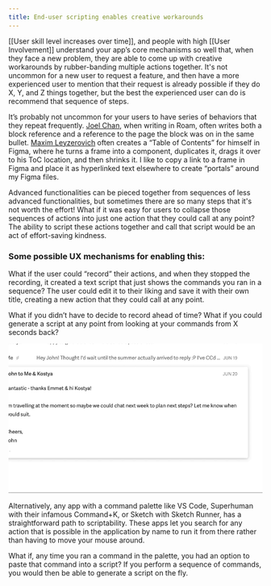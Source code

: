 ```yaml
---
title: End-user scripting enables creative workarounds
---
```

[[User skill level increases over time]], and people with high [[User Involvement]] understand your app’s core mechanisms so well that, when they face a new problem, they are able to come up with creative workarounds by rubber-banding multiple actions together. It's not uncommon for a new user to request a feature, and then have a more experienced user to mention that their request is already possible if they do X, Y, and Z things together, but the best the experienced user can do is recommend that sequence of steps.

It’s probably not uncommon for your users to have series of behaviors that they repeat frequently. [Joel Chan](https://twitter.com/JoelChan86), when writing in Roam, often writes both a block reference and a reference to the page the block was on in the same bullet. [Maxim Leyzerovich](https://twitter.com/round) often creates a “Table of Contents” for himself in Figma, where he turns a frame into a component, duplicates it, drags it over to his ToC location, and then shrinks it. I like to copy a link to a frame in Figma and place it as hyperlinked text elsewhere to create “portals” around my Figma files.

Advanced functionalities can be pieced together from sequences of less advanced functionalities, but sometimes there are so many steps that it's not worth the effort! What if it was easy for users to collapse those sequences of actions into just one action that they could call at any point? The ability to script these actions together and call that script would be an act of effort-saving kindness.

### Some possible UX mechanisms for enabling this:

What if the user could “record” their actions, and when they stopped the recording, it created a text script that just shows the commands you ran in a sequence? The user could edit it to their liking and save it with their own title, creating a new action that they could call at any point.

What if you didn’t have to decide to record ahead of time? What if you could generate a script at any point from looking at your commands from X seconds back?

![command K in SuperHuman](/assets/blogpics/CmdK-Superhuman.gif)

Alternatively, any app with a command palette like VS Code, Superhuman with their infamous Command+K, or Sketch with Sketch Runner, has a straightforward path to scriptability. These apps let you search for any action that is possible in the application by name to run it from there rather than having to move your mouse around.

What if, any time you ran a command in the palette, you had an option to paste that command into a script? If you perform a sequence of commands, you would then be able to generate a script on the fly. 